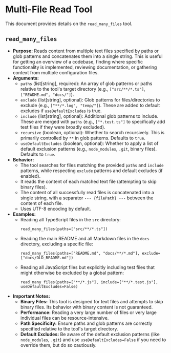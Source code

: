 # Multi-File Read Tool

This document provides details on the `read_many_files` tool.

## `read_many_files`

- **Purpose:** Reads content from multiple text files specified by paths or glob patterns and concatenates them into a single string. This is useful for getting an overview of a codebase, finding where specific functionality is implemented, reviewing documentation, or gathering context from multiple configuration files.
- **Arguments:**
  - `paths` (list[string], required): An array of glob patterns or paths relative to the tool's target directory (e.g., `["src/**/*.ts"]`, `["README.md", "docs/"]`).
  - `exclude` (list[string], optional): Glob patterns for files/directories to exclude (e.g., `["**/*.log", "temp/"]`). These are added to default excludes if `useDefaultExcludes` is true.
  - `include` (list[string], optional): Additional glob patterns to include. These are merged with `paths` (e.g., `["*.test.ts"]` to specifically add test files if they were broadly excluded).
  - `recursive` (boolean, optional): Whether to search recursively. This is primarily controlled by `**` in glob patterns. Defaults to `true`.
  - `useDefaultExcludes` (boolean, optional): Whether to apply a list of default exclusion patterns (e.g., `node_modules`, `.git`, binary files). Defaults to `true`.
- **Behavior:**
  - The tool searches for files matching the provided `paths` and `include` patterns, while respecting `exclude` patterns and default excludes (if enabled).
  - It reads the content of each matched text file (attempting to skip binary files).
  - The content of all successfully read files is concatenated into a single string, with a separator `--- {filePath} ---` between the content of each file.
  - Uses UTF-8 encoding by default.
- **Examples:**
  - Reading all TypeScript files in the `src` directory:
    ```
    read_many_files(paths=["src/**/*.ts"])
    ```
  - Reading the main README and all Markdown files in the `docs` directory, excluding a specific file:
    ```
    read_many_files(paths=["README.md", "docs/**/*.md"], exclude=["docs/OLD_README.md"])
    ```
  - Reading all JavaScript files but explicitly including test files that might otherwise be excluded by a global pattern:
    ```
    read_many_files(paths=["**/*.js"], include=["**/*.test.js"], useDefaultExcludes=False)
    ```
- **Important Notes:**
  - **Binary Files:** This tool is designed for text files and attempts to skip binary files. Its behavior with binary content is not guaranteed.
  - **Performance:** Reading a very large number of files or very large individual files can be resource-intensive.
  - **Path Specificity:** Ensure paths and glob patterns are correctly specified relative to the tool's target directory.
  - **Default Excludes:** Be aware of the default exclusion patterns (like `node_modules`, `.git`) and use `useDefaultExcludes=False` if you need to override them, but do so cautiously.
